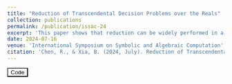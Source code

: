 ```yaml
---
title: "Reduction of Transcendental Decision Problems over the Reals"
collection: publications
permalink: /publication/issac-24
excerpt: 'This paper shows that reduction can be widely performed in a class of problems called "Trigonometric Extension", which generalizes our previous result. Some new decidability results, including a special kind of reachability problem, are derived from the reduction (conditional on Schanuel's Conjecture).'
date: 2024-07-16
venue: 'International Symposium on Symbolic and Algebraic Computation'
citation: 'Chen, R., & Xia, B. (2024, July). Reduction of Transcendental Decision Problems over the Reals. In Proceedings of the 2024 International Symposium on Symbolic and Algebraic Computation (Accepted).'
---
```


<a href="https://github.com/xiaxueqaq/TranscendentalProblems" target="_blank"><button style="background-color: white; color: black;">Code</button></a> 
